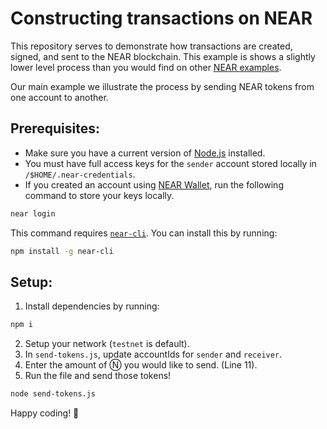Constructing transactions on NEAR
===

This repository serves to demonstrate how transactions are created, signed, and sent to the NEAR blockchain. This example is shows a slightly lower level process than you would find on other [NEAR examples](https://near.dev).

Our main example we illustrate the process by sending NEAR tokens from one account to another. 

## Prerequisites:

- Make sure you have a current version of [Node.js](https://nodejs.org/) installed.
- You must have full access keys for the `sender` account stored locally in `/$HOME/.near-credentials`.
- If you created an account using [NEAR Wallet](https://wallet.testnet.near.org/), run the following command to store your keys locally.
```bash
near login
```

This command requires [`near-cli`](https://docs.near.org/docs/development/near-cli). You can install this by running:
```bash
npm install -g near-cli
```

## Setup:

1) Install dependencies by running:
```bash
npm i
```
2) Setup your network (`testnet` is default).
3) In `send-tokens.js`, update accountIds for `sender` and `receiver`.
4) Enter the amount of Ⓝ you would like to send. (Line 11).
5) Run the file and send those tokens!
```bash
node send-tokens.js
```
Happy coding! 🚀 

